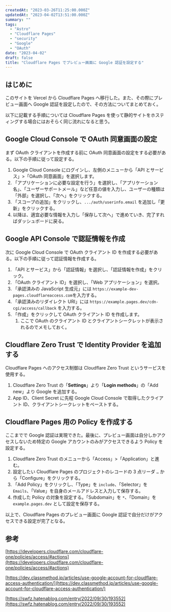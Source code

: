 ```yaml
---
createdAt: "2023-03-26T11:25:00.000Z"
updatedAt: "2023-04-02T13:51:00.000Z"
summary: ""
tags:
  - "Astro"
  - "Cloudflare Pages"
  - "security"
  - "Google"
  - "OAuth"
date: "2023-04-02"
draft: false
title: "Cloudflare Pages でプレビュー画面に Google 認証を設定する"
---
```


## はじめに

このサイトを Vercel から Cloudflare Pages へ移行した。また、その際にプレビュー画面へ Google 認証を設定したので、その方法についてまとめておく。

以下に記載する手順については Cloudflare Pages を使って静的サイトをホスティングする場合にはおそらく同じ流れになると思う。

## Google Cloud Console で OAuth 同意画面の設定

まず OAuth クライアントを作成する前に OAuth 同意画面の設定をする必要がある。以下の手順に従って設定する。

1. Google Cloud Console にログインし、左側のメニューから「API とサービス」>「OAuth 同意画面」を選択します。
2. 「アプリケーションに必要な設定を行う」を選択し、「アプリケーション名」、「ユーザーサポートメール」など任意の値を入力し、ユーザーの種類は「外部」を選択し、「次へ」をクリックする。
3. 「スコープの追加」をクリックし、`.../auth/userinfo.email` を追加し「更新」をクリックする。
4. 以降は、適宜必要な情報を入力し「保存して次へ」で進めていき、完了すればダッシュボードに戻る。

## **Google API Console で認証情報を作成**

次に Google Cloud Console で OAuth クライアント ID を作成する必要がある。以下の手順に従って認証情報を作成する。

1. 「API とサービス」から「認証情報」を選択し、「認証情報を作成」をクリック。
2. 「OAuth クライアント ID」を選択し、「Web アプリケーション」を選択。
3. 「承認済みの JavaScript 生成元」には `https://example-dev-pages.cloudflareaccess.com`を入力する。
4. 「承認済みのリダイレクト URI」には `https://example.pages.dev/cdn-cgi/access/callback` を入力する。
5. 「作成」をクリックして OAuth クライアント ID を作成します。
   1. ここで OAuth のクライアント ID とクライアントシークレットが表示されるのでメモしておく。

## **Cloudflare Zero Trust で Identity Provider を追加する**

Cloudflare Pages へのアクセス制御は Cloudflare Zero Trust というサービスを使用する。

1. Cloudflare Zero Trust の「**Settings**」より「**Login methods**」の「Add new」より Google を追加する。
2. App ID、Client Secret に先程 Google Cloud Console で取得したクライアント ID、クライアントシークレットをペーストする。

## **Cloudflare Pages 用の Policy を作成する**

ここまでで Google 認証は実現できた。最後に、プレビュー画面は自分しかアクセスしないため特定の Google アカウントのみがアクセスできるよう Policy を設定する。

1. Cloudflare Zero Trust のメニューから「Access」>「Application」と進む。
2. 設定したい Cloudflare Pages のプロジェクトのレコードの 3 点リーダ `…` から「Configure」をクリックする。
3. 「Add Policy」をクリックし、「Type」を `include`、「Selector」を `Emails`、「Value」を自身のメールアドレスと入力して保存する。
4. 作成した Policy の対象を設定する。「Subdomain」を `*`、「Domain」を `example.pages.dev` として設定を保存する。

以上で、Cloudflare Pages のプレビュー画面に Google 認証で自分だけがアクセスできる設定が完了となる。

## 参考

[https://developers.cloudflare.com/cloudflare-one/policies/access/#actions](https://developers.cloudflare.com/cloudflare-one/policies/access/#actions)

[https://dev.classmethod.jp/articles/use-google-account-for-cloudflare-access-authentication/](https://dev.classmethod.jp/articles/use-google-account-for-cloudflare-access-authentication/)

[https://swfz.hatenablog.com/entry/2022/09/30/193552](https://swfz.hatenablog.com/entry/2022/09/30/193552)
